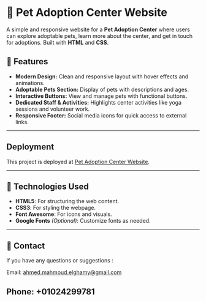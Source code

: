 # 🐾 Pet Adoption Center Website

A simple and responsive website for a **Pet Adoption Center** where users can explore adoptable pets, learn more about the center, and get in touch for adoptions. Built with **HTML** and **CSS**.


## 🚀 Features

- **Modern Design:** Clean and responsive layout with hover effects and animations.
- **Adoptable Pets Section:** Display of pets with descriptions and ages.
- **Interactive Buttons:** View and manage pets with functional buttons.
- **Dedicated Staff & Activities:** Highlights center activities like yoga sessions and volunteer work.
- **Responsive Footer:** Social media icons for quick access to external links.

---

## Deployment
This project is deployed at [Pet Adoption Center Website](https://landing-page-ten-rust-78.vercel.app/).

---


## 🎨 Technologies Used

- **HTML5**: For structuring the web content.
- **CSS3**: For styling the webpage.
- **Font Awesome**: For icons and visuals.
- **Google Fonts** *(Optional)*: Customize fonts as needed.

---

## 📧 Contact

If you have any questions or suggestions :

Email: ahmed.mahmoud.elghamy@gmail.com

Phone: +01024299781
---




